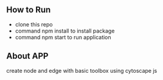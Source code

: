 ## How to Run

- clone this repo
- command npm install to install package
- command npm start to run application

## About APP
create node and edge with basic toolbox using cytoscape js
